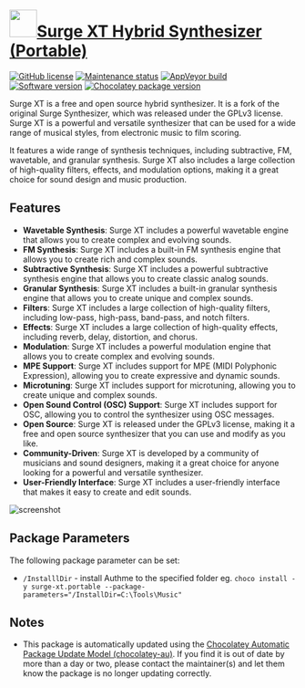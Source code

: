 # [<img src="https://cdn.jsdelivr.net/gh/dgalbraith/chocolatey-packages@e08665ed7b376eba5043328a50178f7860c25934/icons/surge-xt.png" width="48" height="48" />Surge XT Hybrid Synthesizer (Portable)](https://community.chocolatey.org/packages/surge-xt.install)

[![GitHub license](https://img.shields.io/github/license/surge-synthesizer/releases-xt)](https://github.com/surge-synthesizer/releases-xt/blob/master/LICENSE)
[![Maintenance status](https://img.shields.io/badge/maintained%3F-yes-green.svg)](https://gitHub.com/dgalbraith/chocolatey-packages/graphs/commit-activity)
[![AppVeyor build](https://img.shields.io/appveyor/ci/dgalbraith/chocolatey-packages)](https://ci.appveyor.com/project/dgalbraith/chocolatey-packages)
[![Software version](https://img.shields.io/badge/Source-v3.1.3-blue.svg)](https://github.com/surge-synthesizer/releases-xt/releases/tag/1.3.3)
[![Chocolatey package version](https://img.shields.io/chocolatey/v/surge-xt.portable?label=Chocolatey)](https://community.chocolatey.org/packages/surge-xt.portable)

Surge XT is a free and open source hybrid synthesizer. It is a fork of the original Surge Synthesizer, which was
released under the GPLv3 license. Surge XT is a powerful and versatile synthesizer that can be used for a wide
range of musical styles, from electronic music to film scoring.

It features a wide range of synthesis techniques, including subtractive, FM, wavetable, and granular synthesis.
Surge XT also includes a large collection of high-quality filters, effects, and modulation options, making it a
great choice for sound design and music production.

## Features

* **Wavetable Synthesis**: Surge XT includes a powerful wavetable engine that allows you to create complex and evolving sounds.
* **FM Synthesis**: Surge XT includes a built-in FM synthesis engine that allows you to create rich and complex sounds.
* **Subtractive Synthesis**: Surge XT includes a powerful subtractive synthesis engine that allows you to create classic analog sounds.
* **Granular Synthesis**: Surge XT includes a built-in granular synthesis engine that allows you to create unique and complex sounds.
* **Filters**: Surge XT includes a large collection of high-quality filters, including low-pass, high-pass, band-pass, and notch filters.
* **Effects**: Surge XT includes a large collection of high-quality effects, including reverb, delay, distortion, and chorus.
* **Modulation**: Surge XT includes a powerful modulation engine that allows you to create complex and evolving sounds.
* **MPE Support**: Surge XT includes support for MPE (MIDI Polyphonic Expression), allowing you to create expressive and dynamic sounds.
* **Microtuning**: Surge XT includes support for microtuning, allowing you to create unique and complex sounds.
* **Open Sound Control (OSC) Support**: Surge XT includes support for OSC, allowing you to control the synthesizer using OSC messages.
* **Open Source**: Surge XT is released under the GPLv3 license, making it a free and open source synthesizer that you can use and modify as you like.
* **Community-Driven**: Surge XT is developed by a community of musicians and sound designers, making it a great choice for anyone looking for a powerful and versatile synthesizer.
* **User-Friendly Interface**: Surge XT includes a user-friendly interface that makes it easy to create and edit sounds.

![screenshot](https://cdn.jsdelivr.net/gh/dgalbraith/chocolatey-packages@e08665ed7b376eba5043328a50178f7860c25934/automatic/surge-xt/screenshot.png)

## Package Parameters

The following package parameter can be set:

* `/InstalllDir` - install Authme to the specified folder
eg. `choco install -y surge-xt.portable --package-parameters="/InstallDir=C:\Tools\Music"`

## Notes

* This package is automatically updated using the [Chocolatey Automatic Package Update Model (chocolatey-au)](https://github.com/chocolatey-community/chocolatey-au/blob/develop/README.md).
  If you find it is out of date by more than a day or two, please contact the maintainer(s) and let them know the package is no longer updating correctly.
